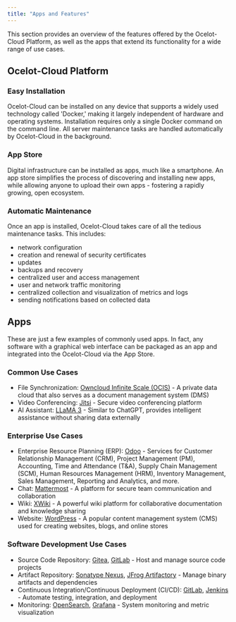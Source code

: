 ```yaml
---
title: "Apps and Features"
---
```


This section provides an overview of the features offered by the Ocelot-Cloud Platform, as well as the apps that extend its functionality for a wide range of use cases.

## Ocelot-Cloud Platform

### Easy Installation

Ocelot-Cloud can be installed on any device that supports a widely used technology called 'Docker,' making it largely independent of hardware and operating systems. Installation requires only a single Docker command on the command line. All server maintenance tasks are handled automatically by Ocelot-Cloud in the background.

### App Store

Digital infrastructure can be installed as apps, much like a smartphone. An app store simplifies the process of discovering and installing new apps, while allowing anyone to upload their own apps - fostering a rapidly growing, open ecosystem.

### Automatic Maintenance

Once an app is installed, Ocelot-Cloud takes care of all the tedious maintenance tasks. This includes:
  * network configuration
  * creation and renewal of security certificates
  * updates
  * backups and recovery
  * centralized user and access management
  * user and network traffic monitoring
  * centralized collection and visualization of metrics and logs
  * sending notifications based on collected data

## Apps

These are just a few examples of commonly used apps. In fact, any software with a graphical web interface can be packaged as an app and integrated into the Ocelot-Cloud via the App Store.

### Common Use Cases

* File Synchronization: <a href="https://owncloud.com/infinite-scale/" target="_blank" rel="noopener noreferrer">Owncloud Infinite Scale (OCIS)</a> - A private data cloud that also serves as a document management system (DMS)
* Video Conferencing: <a href="https://jitsi.org/" target="_blank" rel="noopener noreferrer">Jitsi</a> - Secure video conferencing platform
* AI Assistant: <a href="https://ai.meta.com/blog/meta-llama-3/" target="_blank" rel="noopener noreferrer">LLaMA 3</a> - Similar to ChatGPT, provides intelligent assistance without sharing data externally

### Enterprise Use Cases

* Enterprise Resource Planning (ERP): <a href="https://www.odoo.com/" target="_blank" rel="noopener noreferrer">Odoo</a> - Services for Customer Relationship Management (CRM), Project Management (PM), Accounting, Time and Attendance (T&A), Supply Chain Management (SCM), Human Resources Management (HRM), Inventory Management, Sales Management, Reporting and Analytics, and more.
* Chat: <a href="https://mattermost.com/" target="_blank" rel="noopener noreferrer">Mattermost</a> - A platform for secure team communication and collaboration
* Wiki: <a href="https://www.xwiki.org/xwiki/bin/view/Main/WebHome" target="_blank" rel="noopener noreferrer">XWiki</a> - A powerful wiki platform for collaborative documentation and knowledge sharing
* Website: <a href="https://wordpress.com/" target="_blank" rel="noopener noreferrer">WordPress</a> - A popular content management system (CMS) used for creating websites, blogs, and online stores

### Software Development Use Cases

* Source Code Repository: <a href="https://about.gitea.com/" target="_blank" rel="noopener noreferrer">Gitea</a>, <a href="https://about.gitlab.com/" target="_blank" rel="noopener noreferrer">GitLab</a> - Host and manage source code projects
* Artifact Repository: <a href="https://www.sonatype.com/products/sonatype-nexus-repository" target="_blank" rel="noopener noreferrer">Sonatype Nexus</a>, <a href="https://jfrog.com/artifactory/" target="_blank" rel="noopener noreferrer">JFrog Artifactory</a> - Manage binary artifacts and dependencies
* Continuous Integration/Continuous Deployment (CI/CD): <a href="https://about.gitlab.com/" target="_blank" rel="noopener noreferrer">GitLab</a>, <a href="https://www.jenkins.io/" target="_blank" rel="noopener noreferrer">Jenkins</a> - Automate testing, integration, and deployment
* Monitoring: <a href="https://opensearch.org/" target="_blank" rel="noopener noreferrer">OpenSearch</a>, <a href="https://grafana.com/" target="_blank" rel="noopener noreferrer">Grafana</a> - System monitoring and metric visualization
